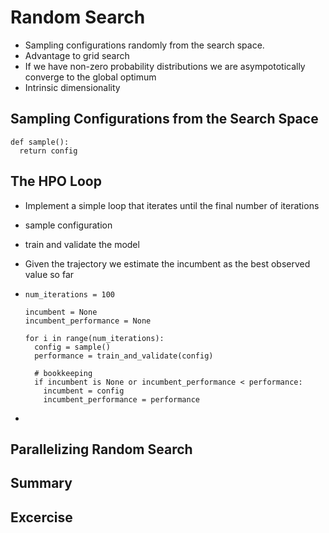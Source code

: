 # Random Search

- Sampling configurations randomly from the search space.
- Advantage to grid search
- If we have non-zero probability distributions we are asympototically converge to the global optimum
- Intrinsic dimensionality

## Sampling Configurations from the Search Space

```{.python .input  n=2}
def sample():
  return config
```

## The HPO Loop

- Implement a simple loop that iterates until the final number of iterations

- sample configuration

- train and validate the model

- Given the trajectory we estimate the incumbent as the best observed value so far

- ```{.python .input  n=2}
  num_iterations = 100
  
  incumbent = None
  incumbent_performance = None
  
  for i in range(num_iterations):
    config = sample()
    performance = train_and_validate(config)
    
    # bookkeeping
    if incumbent is None or incumbent_performance < performance:
      incumbent = config
      incumbent_performance = performance
  ```

- ```{.python .input  n=2}
  
  ```

## Parallelizing Random Search



## Summary



## Excercise

